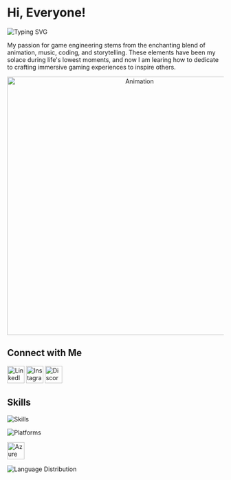 # Hi, Everyone!

<p align="left">
  <img src="https://readme-typing-svg.demolab.com?font=Fira+Code&size=50&duration=3000&pause=500&color=ED2F32¢er=true&vCenter=true&width=435&lines=GAME;ANIMATION;MUSIC;" alt="Typing SVG"/>
</p>

<p align="left">
  My passion for game engineering stems from the enchanting blend of animation, music, coding, and storytelling. These elements have been my solace during life's lowest moments, and now I am learing how to dedicate to crafting immersive gaming experiences to inspire others.
</p>

<p align="center">
  <img src="https://i.pinimg.com/originals/8b/ea/fd/8beafd0bedfe11cb1af76c8be02bbf2e.gif" alt="Animation" width="600"/>
</p>

## Connect with Me
<p align="left">
  <a href="https://www.linkedin.com"><img src="https://upload.wikimedia.org/wikipedia/commons/thumb/8/81/LinkedIn_icon.svg/2048px-LinkedIn_icon.svg.png" alt="LinkedIn" width="40"/></a>
  <a href="https://www.instagram.com"><img src="https://upload.wikimedia.org/wikipedia/commons/thumb/9/95/Instagram_logo_2022.svg/1200px-Instagram_logo_2022.svg.png" alt="Instagram" width="40"/></a>
  <a href="https://discord.com"><img src="https://images-eds-ssl.xboxlive.com/image?url=4rt9.lXDC4H_93laV1_eHHFT949fUipzkiFOBH3fAiZZUCdYojwUyX2aTonS1aIwMrx6NUIsHfUHSLzjGJFxxsG72wAo9EWJR4yQWyJJaDaK1XdUso6cUMpI9hAdPUU_FNs11cY1X284vsHrnWtRw7oqRpN1m9YAg21d_aNKnIo-&format=source" alt="Discord" width="40"/></a>
</p>

## Skills

<p align="left">
  <img src="https://skillicons.dev/icons?i=c,cpp,python,typescript" alt="Skills"/>
</p>

<p align="left">
  <img src="https://skillicons.dev/icons?i=vscode,godot,arduino" alt="Platforms"/>
</p>

<p align="left">
  <img src="https://skillicons.dev/icons?i=azure" alt="Azure" width="40"/>
  
</p>


<p align="left">
  <img src="https://github-readme-stats.vercel.app/api/top-langs/?username=tylertam228&layout=compact&theme=radical&langs_count=4" alt="Language Distribution"/>
</p>
